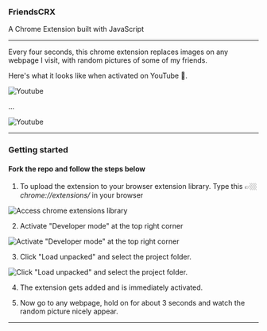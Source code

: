 ### FriendsCRX
A Chrome Extension built with JavaScript
***

Every four seconds, this chrome extension replaces images on any webpage I visit, with random pictures of some of my friends. 

Here's what it looks like when activated on YouTube 👀. 

![Youtube](https://res.cloudinary.com/dd3hmuucq/image/upload/v1626372936/friendsFX/sddd_w6nxdb.jpg)

...

![Youtube](https://res.cloudinary.com/dd3hmuucq/image/upload/v1626372931/friendsFX/sdfs_tlhg8u.jpg)

***

### Getting started

#### Fork the repo and follow the steps below


1. To upload the extension to your browser extension library. 
Type this 👉🏼 _chrome://extensions/_ in your browser


![Access chrome extensions library](https://res.cloudinary.com/dd3hmuucq/image/upload/v1626407266/friendsFX/1._chrome_extension_lttgyp.jpg)


2. Activate "Developer mode" at the top right corner

![Activate "Developer mode" at the top right corner](https://res.cloudinary.com/dd3hmuucq/image/upload/v1626407267/friendsFX/2._Activate_Developer_mode_oo6jer.jpg)


3. Click "Load unpacked" and select the project folder. 

![Click "Load unpacked" and select the project folder. ](https://res.cloudinary.com/dd3hmuucq/image/upload/v1626407267/friendsFX/3._Load_unpacked_c16b6f.jpg)


4. The extension gets added and is immediately activated.

5. Now go to any webpage, hold on for about 3 seconds and watch the random picture nicely appear.

***